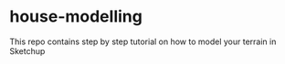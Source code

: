 # house-modelling
This repo contains step by step tutorial on how to model your terrain in Sketchup
